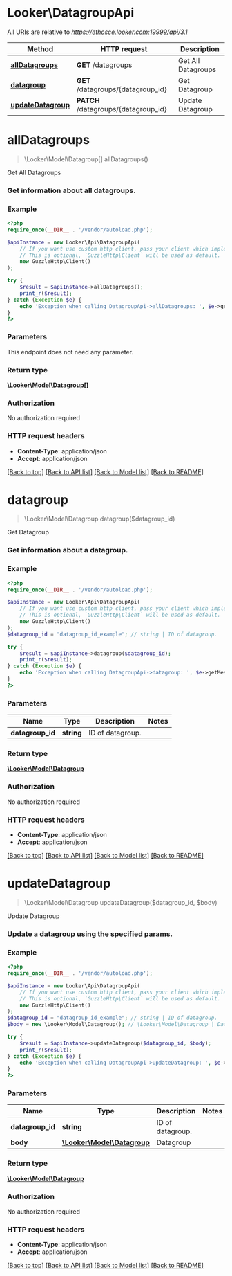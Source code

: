 # Looker\DatagroupApi

All URIs are relative to *https://ethosce.looker.com:19999/api/3.1*

Method | HTTP request | Description
------------- | ------------- | -------------
[**allDatagroups**](DatagroupApi.md#allDatagroups) | **GET** /datagroups | Get All Datagroups
[**datagroup**](DatagroupApi.md#datagroup) | **GET** /datagroups/{datagroup_id} | Get Datagroup
[**updateDatagroup**](DatagroupApi.md#updateDatagroup) | **PATCH** /datagroups/{datagroup_id} | Update Datagroup


# **allDatagroups**
> \Looker\Model\Datagroup[] allDatagroups()

Get All Datagroups

### Get information about all datagroups.

### Example
```php
<?php
require_once(__DIR__ . '/vendor/autoload.php');

$apiInstance = new Looker\Api\DatagroupApi(
    // If you want use custom http client, pass your client which implements `GuzzleHttp\ClientInterface`.
    // This is optional, `GuzzleHttp\Client` will be used as default.
    new GuzzleHttp\Client()
);

try {
    $result = $apiInstance->allDatagroups();
    print_r($result);
} catch (Exception $e) {
    echo 'Exception when calling DatagroupApi->allDatagroups: ', $e->getMessage(), PHP_EOL;
}
?>
```

### Parameters
This endpoint does not need any parameter.

### Return type

[**\Looker\Model\Datagroup[]**](../Model/Datagroup.md)

### Authorization

No authorization required

### HTTP request headers

 - **Content-Type**: application/json
 - **Accept**: application/json

[[Back to top]](#) [[Back to API list]](../../README.md#documentation-for-api-endpoints) [[Back to Model list]](../../README.md#documentation-for-models) [[Back to README]](../../README.md)

# **datagroup**
> \Looker\Model\Datagroup datagroup($datagroup_id)

Get Datagroup

### Get information about a datagroup.

### Example
```php
<?php
require_once(__DIR__ . '/vendor/autoload.php');

$apiInstance = new Looker\Api\DatagroupApi(
    // If you want use custom http client, pass your client which implements `GuzzleHttp\ClientInterface`.
    // This is optional, `GuzzleHttp\Client` will be used as default.
    new GuzzleHttp\Client()
);
$datagroup_id = "datagroup_id_example"; // string | ID of datagroup.

try {
    $result = $apiInstance->datagroup($datagroup_id);
    print_r($result);
} catch (Exception $e) {
    echo 'Exception when calling DatagroupApi->datagroup: ', $e->getMessage(), PHP_EOL;
}
?>
```

### Parameters

Name | Type | Description  | Notes
------------- | ------------- | ------------- | -------------
 **datagroup_id** | **string**| ID of datagroup. |

### Return type

[**\Looker\Model\Datagroup**](../Model/Datagroup.md)

### Authorization

No authorization required

### HTTP request headers

 - **Content-Type**: application/json
 - **Accept**: application/json

[[Back to top]](#) [[Back to API list]](../../README.md#documentation-for-api-endpoints) [[Back to Model list]](../../README.md#documentation-for-models) [[Back to README]](../../README.md)

# **updateDatagroup**
> \Looker\Model\Datagroup updateDatagroup($datagroup_id, $body)

Update Datagroup

### Update a datagroup using the specified params.

### Example
```php
<?php
require_once(__DIR__ . '/vendor/autoload.php');

$apiInstance = new Looker\Api\DatagroupApi(
    // If you want use custom http client, pass your client which implements `GuzzleHttp\ClientInterface`.
    // This is optional, `GuzzleHttp\Client` will be used as default.
    new GuzzleHttp\Client()
);
$datagroup_id = "datagroup_id_example"; // string | ID of datagroup.
$body = new \Looker\Model\Datagroup(); // \Looker\Model\Datagroup | Datagroup

try {
    $result = $apiInstance->updateDatagroup($datagroup_id, $body);
    print_r($result);
} catch (Exception $e) {
    echo 'Exception when calling DatagroupApi->updateDatagroup: ', $e->getMessage(), PHP_EOL;
}
?>
```

### Parameters

Name | Type | Description  | Notes
------------- | ------------- | ------------- | -------------
 **datagroup_id** | **string**| ID of datagroup. |
 **body** | [**\Looker\Model\Datagroup**](../Model/Datagroup.md)| Datagroup |

### Return type

[**\Looker\Model\Datagroup**](../Model/Datagroup.md)

### Authorization

No authorization required

### HTTP request headers

 - **Content-Type**: application/json
 - **Accept**: application/json

[[Back to top]](#) [[Back to API list]](../../README.md#documentation-for-api-endpoints) [[Back to Model list]](../../README.md#documentation-for-models) [[Back to README]](../../README.md)

